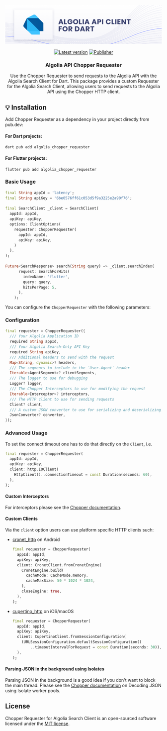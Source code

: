 <!-- centered logo -->
<p align="center">
  <a href="https://www.algolia.com">
    <img alt="Algolia for Dart" src="https://raw.githubusercontent.com/algolia/algoliasearch-client-common/master/banners/dart.png" >
  </a>
</p>

<!-- centered badges -->
<p align="center">
  <a href="https://pub.dartlang.org/packages/algolia_chopper_client"><img src="https://img.shields.io/pub/v/algolia_chopper_client.svg" alt="Latest version"></a>
  <a href="https://pub.dev/packages/algolia_chopper_client/publisher"><img src="https://img.shields.io/pub/publisher/algolia_chopper_client.svg" alt="Publisher"></a>
</p>

<h3 align="center">
  <strong>Algolia API Chopper Requester</strong>
</h3>

<p align="center">
  Use the Chopper Requester to send requests to the Algolia API with the Algolia Search Client for Dart. This package provides a custom Requester for the Algolia Search Client, allowing users to send requests to the Algolia API using the Chopper HTTP client.
</p>

## 💡 Installation

Add Chopper Requester as a dependency in your project directly from pub.dev:

#### For Dart projects:

```shell
dart pub add algolia_chopper_requester
```

#### For Flutter projects:

```shell
flutter pub add algolia_chopper_requester
```

### Basic Usage

```dart
final String appId = 'latency';
final String apiKey = '6be0576ff61c053d5f9a3225e2a90f76';

final SearchClient _client = SearchClient(
  appId: appId,
  apiKey: apiKey,
  options: ClientOptions(
    requester: ChopperRequester(
      appId: appId,
      apiKey: apiKey,
    )
  ),
);

Future<SearchResponse> search(String query) => _client.searchIndex(
      request: SearchForHits(
        indexName: 'flutter',
        query: query,
        hitsPerPage: 5,
      ),
    );
```

You can configure the `ChopperRequester` with the following parameters:

### Configuration

```dart
final requester = ChopperRequester({
  /// Your Algolia Application ID
  required String appId,
  /// Your Algolia Search-Only API Key
  required String apiKey,
  /// Additional headers to send with the request
  Map<String, dynamic>? headers,
  /// The segments to include in the `User-Agent` header
  Iterable<AgentSegment>? clientSegments,
  /// The logger to use for debugging
  Logger? logger,
  /// The Chopper Interceptors to use for modifying the request
  Iterable<Interceptor>? interceptors,
  /// The HTTP client to use for sending requests
  Client? client,
  /// A custom JSON converter to use for serializing and deserializing JSON
  JsonConverter? converter,
});
```

### Advanced Usage

To set the connect timeout one has to do that directly on the `Client`, i.e.

```dart
final requester = ChopperRequester(
  appId: appId,
  apiKey: apiKey,
  client: http.IOClient(
    HttpClient()..connectionTimeout = const Duration(seconds: 60),
  ),
);
```

#### Custom Interceptors

For interceptors please see the [Chopper documentation](https://hadrien-lejard.gitbook.io/chopper/interceptors).

#### Custom Clients

Via the `client` option users can use platform specific HTTP clients such:
- [cronet_http](https://pub.dev/packages/cronet_http) on Android
  ```dart
  final requester = ChopperRequester(
    appId: appId,
    apiKey: apiKey,
    client: CronetClient.fromCronetEngine(
      CronetEngine.build(
        cacheMode: CacheMode.memory,
        cacheMaxSize: 50 * 1024 * 1024,
      ),
      closeEngine: true,
    ),
  );
  ```
- [cupertino_http](https://pub.dev/packages/cupertino_http) on iOS/macOS
  ```dart
  final requester = ChopperRequester(
    appId: appId,
    apiKey: apiKey,
    client: CupertinoClient.fromSessionConfiguration(
      (URLSessionConfiguration.defaultSessionConfiguration()
          ..timeoutIntervalForRequest = const Duration(seconds: 30)),
    ),
  );
  ```
  
#### Parsing JSON in the background using Isolates

Parsing JSON in the background is a good idea if you don't want to block the main thread.
Please see the [Chopper documentation](https://hadrien-lejard.gitbook.io/chopper/faq#decoding-json-using-isolates) on Decoding JSON using Isolate worker pools.

## License

Chopper Requester for Algolia Search Client is an open-sourced software licensed under the [MIT license](LICENSE).
